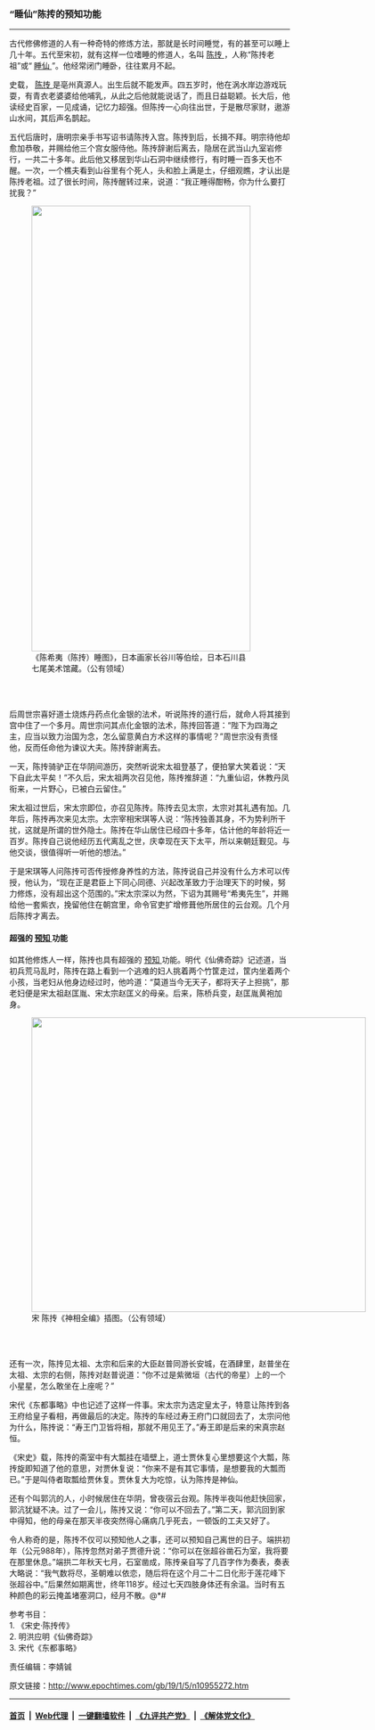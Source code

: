 ### “睡仙”陈抟的预知功能
------------------------

<p>
 古代修佛修道的人有一种奇特的修炼方法，那就是长时间睡觉，有的甚至可以睡上几十年。五代至宋初，就有这样一位嗜睡的修道人，名叫
 <a href="http://www.epochtimes.com/gb/tag/%E9%99%88%E6%8A%9F.html">
  陈抟
 </a>
 ，人称“陈抟老祖”或“
 <a href="http://www.epochtimes.com/gb/tag/%E7%9D%A1%E4%BB%99.html">
  睡仙
 </a>
 ”。他经常闭门睡卧，往往累月不起。
</p>
<p>
 史载，
 <a href="http://www.epochtimes.com/gb/tag/%E9%99%88%E6%8A%9F.html">
  陈抟
 </a>
 是亳州真源人。出生后就不能发声。四五岁时，他在涡水岸边游戏玩耍，有青衣老婆婆给他哺乳，从此之后他就能说话了，而且日益聪颖。长大后，他读经史百家，一见成诵，记忆力超强。但陈抟一心向往出世，于是散尽家财，遨游山水间，其后声名鹊起。
</p>
<p>
 五代后唐时，唐明宗亲手书写诏书请陈抟入宫。陈抟到后，长揖不拜。明宗待他却愈加恭敬，并赐给他三个宫女服侍他。陈抟辞谢后离去，隐居在武当山九室岩修行，一共二十多年。此后他又移居到华山石洞中继续修行，有时睡一百多天也不醒。一次，一个樵夫看到山谷里有个死人，头和脸上满是土，仔细观瞧，才认出是陈抟老祖。过了很长时间，陈抟醒转过来，说道：“我正睡得酣畅，你为什么要打扰我？”
</p>
<figure class="wp-caption aligncenter" id="attachment_8409562" style="width: 393px">
 <a href="http://i.epochtimes.com/assets/uploads/2016/10/1610181033482669.jpg">
  <img alt="" class="wp-image-8409562 size-full" height="800" src="http://i.epochtimes.com/assets/uploads/2016/10/1610181033482669.jpg" width="393"/>
 </a>
 <br/><figcaption class="wp-caption-text">
  《陈希夷（陈抟）睡图》，日本画家长谷川等伯绘，日本石川县七尾美术馆藏。（公有领域）
 </figcaption><br/>
</figure><br/>
<p>
 后周世宗喜好道士烧炼丹药点化金银的法术，听说陈抟的道行后，就命人将其接到宫中住了一个多月。周世宗问其点化金银的法术，陈抟回答道：“陛下为四海之主，应当以致力治国为念，怎么留意黄白方术这样的事情呢？”周世宗没有责怪他，反而任命他为谏议大夫。陈抟辞谢离去。
</p>
<p>
 一天，陈抟骑驴正在华阴间游历，突然听说宋太祖登基了，便拍掌大笑着说：“天下自此太平矣！”不久后，宋太祖两次召见他，陈抟推辞道：“九重仙诏，休教丹凤衔来，一片野心，已被白云留住。”
</p>
<p>
 宋太祖过世后，宋太宗即位，亦召见陈抟。陈抟去见太宗，太宗对其礼遇有加。几年后，陈抟再次来见太宗。太宗宰相宋琪等人说：“陈抟独善其身，不为势利所干扰，这就是所谓的世外隐士。陈抟在华山居住已经四十多年，估计他的年龄将近一百岁。陈抟自己说他经历五代离乱之世，庆幸现在天下太平，所以来朝廷觐见。与他交谈，很值得听一听他的想法。”
</p>
<p>
 于是宋琪等人问陈抟可否传授修身养性的方法，陈抟说自己并没有什么方术可以传授，他认为，“现在正是君臣上下同心同德、兴起改革致力于治理天下的时候，努力修炼，没有超出这个范围的。”宋太宗深以为然，下诏为其赐号“希夷先生”，并赐给他一套紫衣，挽留他住在朝宫里，命令官吏扩增修葺他所居住的云台观。几个月后陈抟才离去。
</p>
<h4>
 超强的
 <a href="http://www.epochtimes.com/gb/tag/%E9%A2%84%E7%9F%A5.html">
  预知
 </a>
 功能
</h4>
<p>
 如其他修炼人一样，陈抟也具有超强的
 <a href="http://www.epochtimes.com/gb/tag/%E9%A2%84%E7%9F%A5.html">
  预知
 </a>
 功能。明代《仙佛奇踪》记述道，当初兵荒马乱时，陈抟在路上看到一个逃难的妇人挑着两个竹筐走过，筐内坐着两个小孩，当老妇从他身边经过时，他吟道：“莫道当今无天子，都将天子上担挑”，那老妇便是宋太祖赵匡胤、宋太宗赵匡义的母亲。后来，陈桥兵变，赵匡胤黄袍加身。
</p>
<figure class="wp-caption aligncenter" id="attachment_10765067" style="width: 600px">
 <a href="http://i.epochtimes.com/assets/uploads/2018/10/4fbb0837a55af4889b5e69ee21b697fe.jpg">
  <img alt="" class="wp-image-10765067 size-large" height="529" src="http://i.epochtimes.com/assets/uploads/2018/10/4fbb0837a55af4889b5e69ee21b697fe-600x529.jpg" width="600"/>
 </a>
 <br/><figcaption class="wp-caption-text">
  宋 陈抟《神相全编》插图。（公有领域）
 </figcaption><br/>
</figure><br/>
<p>
 还有一次，陈抟见太祖、太宗和后来的大臣赵普同游长安城，在酒肆里，赵普坐在太祖、太宗的右侧，陈抟对赵普说道：“你不过是紫微垣（古代的帝星）上的一个小星星，怎么敢坐在上座呢？”
</p>
<p>
 宋代《东都事略》中也记述了这样一件事。宋太宗为选定皇太子，特意让陈抟到各王府给皇子看相，再做最后的决定。陈抟的车经过寿王府门口就回去了，太宗问他为什么，陈抟说：“寿王门卫皆将相，那就不用见王了。”寿王即是后来的宋真宗赵恒。
</p>
<p>
 《宋史》载，陈抟的斋室中有大瓢挂在墙壁上，道士贾休复心里想要这个大瓢，陈抟旋即知道了他的意思，对贾休复说：“你来不是有其它事情，是想要我的大瓢而已。”于是叫侍者取瓢给贾休复。贾休复大为吃惊，认为陈抟是神仙。
</p>
<p>
 还有个叫郭沆的人，小时候居住在华阴，曾夜宿云台观。陈抟半夜叫他赶快回家，郭沆犹疑不决。过了一会儿，陈抟又说：“你可以不回去了。”第二天，郭沆回到家中得知，他的母亲在那天半夜突然得心痛病几乎死去，一顿饭的工夫又好了。
</p>
<p>
 令人称奇的是，陈抟不仅可以预知他人之事，还可以预知自己离世的日子。端拱初年（公元988年），陈抟忽然对弟子贾德升说：“你可以在张超谷凿石为室，我将要在那里休息。”端拱二年秋天七月，石室凿成，陈抟亲自写了几百字作为奏表，奏表大略说：“我气数将尽，圣朝难以依恋，随后将在这个月二十二日化形于莲花峰下张超谷中。”后果然如期离世，终年118岁。经过七天四肢身体还有余温。当时有五种颜色的彩云掩盖堵塞洞口，经月不散。@*#
</p>
<p>
 参考书目：
 <br/>
 1. 《宋史‧陈抟传》
 <br/>
 2. 明洪应明《仙佛奇踪》
 <br/>
 3. 宋代《东都事略》
</p>
<p>
 责任编辑：李婧铖
</p>

原文链接：http://www.epochtimes.com/gb/19/1/5/n10955272.htm


------------------------
#### [首页](https://github.com/gfw-breaker/banned-news/blob/master/README.md) &nbsp;|&nbsp; [Web代理](https://github.com/labour-camp/helloworld) &nbsp;|&nbsp; [一键翻墙软件](https://github.com/gfw-breaker/nogfw/blob/master/README.md) &nbsp;|&nbsp; [《九评共产党》](https://github.com/gfw-breaker/9ping.md/blob/master/README.md#九评之一评共产党是什么) &nbsp;|&nbsp; [《解体党文化》](https://github.com/gfw-breaker/jtdwh.md/blob/master/README.md#绪论)

